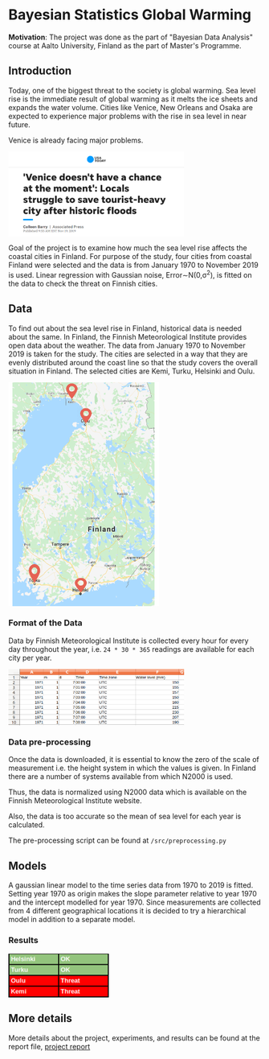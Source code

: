 # Bayesian Statistics Global Warming

<b>Motivation</b>: The project was done as the part of "Bayesian Data Analysis" course at Aalto University, Finland as the part of Master's Programme. 

## Introduction
Today, one of the biggest threat to the society is global warming. Sea level rise is the immediate result of
global warming as it melts the ice sheets and expands the water volume. Cities like Venice, New Orleans and
Osaka are expected to experience major problems with the rise in sea level in near future.

Venice is already facing major problems.

<img src="img/venice.png" align="center" width="350"/>

Goal of the project is to examine how much the sea level rise affects the coastal cities in Finland. For purpose
of the study, four cities from coastal Finland were selected and the data is from January 1970 to November
2019 is used. Linear regression with Gaussian noise, Error∼N(0,σ<sup>2</sup>), is fitted on the data to check the
threat on Finnish cities.

## Data

To find out about the sea level rise in Finland, historical data is needed about the same. In Finland, the
Finnish Meteorological Institute provides open data about the weather. The data from January 1970 to November 2019 is taken for the study. The
cities are selected in a way that they are evenly distributed around the coast line so that the study covers the
overall situation in Finland. The selected cities are Kemi, Turku, Helsinki and Oulu.

<img src="img/map.png" align="center" width="300"/>


### Format of the Data

Data by Finnish Meteorological Institute is collected every hour for every day throughout the year, i.e. ```24 *
30 * 365``` readings are available for each city per year.

<img src="img/data_example.png" align="center" width="350"/>

### Data pre-processing

Once the data is downloaded, it is essential to know the zero of the scale of measurement i.e. the height
system in which the values is given. In Finland there are a number of systems available from which N2000 is
used.

Thus, the data is normalized using N2000 data which is available on the Finnish Meteorological Institute
website.

Also, the data is too accurate so the mean of sea level for each year is calculated.

The pre-processing script can be found at ```/src/preprocessing.py```

## Models

A gaussian linear model to the time series data from 1970 to 2019 is fitted. Setting year 1970 as origin
makes the slope parameter relative to year 1970 and the intercept modelled for year 1970. Since measurements
are collected from 4 different geographical locations it is decided to try a hierarchical model in addition to
a separate model.

### Results
<img src="img/city_threat.png" align="center" width="200"/>

## More details  

More details about the project, experiments, and results can be found at the report file, <a href="Impact_of_Global_Warming_on_Finland.pdf">project report</a>
